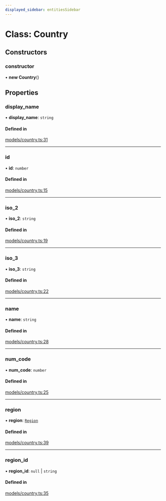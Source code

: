 ```yaml
---
displayed_sidebar: entitiesSidebar
---
```


# Class: Country

## Constructors

### constructor

• **new Country**()

## Properties

### display\_name

• **display\_name**: `string`

#### Defined in

[models/country.ts:31](https://github.com/srindom/medusa/blob/c66e9080/packages/medusa/src/models/country.ts#L31)

___

### id

• **id**: `number`

#### Defined in

[models/country.ts:15](https://github.com/srindom/medusa/blob/c66e9080/packages/medusa/src/models/country.ts#L15)

___

### iso\_2

• **iso\_2**: `string`

#### Defined in

[models/country.ts:19](https://github.com/srindom/medusa/blob/c66e9080/packages/medusa/src/models/country.ts#L19)

___

### iso\_3

• **iso\_3**: `string`

#### Defined in

[models/country.ts:22](https://github.com/srindom/medusa/blob/c66e9080/packages/medusa/src/models/country.ts#L22)

___

### name

• **name**: `string`

#### Defined in

[models/country.ts:28](https://github.com/srindom/medusa/blob/c66e9080/packages/medusa/src/models/country.ts#L28)

___

### num\_code

• **num\_code**: `number`

#### Defined in

[models/country.ts:25](https://github.com/srindom/medusa/blob/c66e9080/packages/medusa/src/models/country.ts#L25)

___

### region

• **region**: [`Region`](Region.md)

#### Defined in

[models/country.ts:39](https://github.com/srindom/medusa/blob/c66e9080/packages/medusa/src/models/country.ts#L39)

___

### region\_id

• **region\_id**: ``null`` \| `string`

#### Defined in

[models/country.ts:35](https://github.com/srindom/medusa/blob/c66e9080/packages/medusa/src/models/country.ts#L35)
